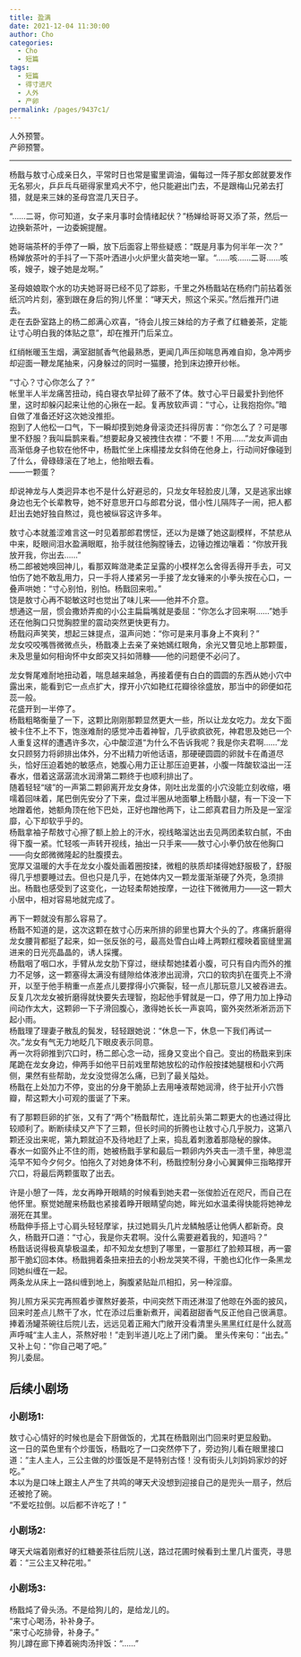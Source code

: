 ```yaml
---
title: 盈满
date: 2021-12-04 11:30:00
author: Cho
categories: 
  - Cho
  - 短篇
tags: 
  - 短篇
  - 得寸进尺
  - 人外
  - 产卵
permalink: /pages/9437c1/
---
```


人外预警。  
产卵预警。

---

杨戬与敖寸心成亲日久，平常时日也常是蜜里调油，偏每过一阵子那女郎就要发作无名邪火，乒乒乓乓砸得家里鸡犬不宁，他只能避出门去，不是跟梅山兄弟去打猎，就是来三妹的圣母宫混几天日子。

“……二哥，你可知道，女子来月事时会情绪起伏？”杨婵给哥哥又添了茶，然后一边换新茶叶，一边委婉提醒。  
<!-- more -->
她哥端茶杯的手停了一瞬，放下后面容上带些疑惑：“既是月事为何半年一次？”  
杨婵放茶叶的手抖了一下茶叶洒进小火炉里火苗突地一窜。“……咳……二哥……咳咳，嫂子，嫂子她是龙啊。”

圣母娘娘取个水的功夫她哥哥已经不见了踪影，千里之外杨戬站在杨府门前拈着张纸沉吟片刻，塞到跟在身后的狗儿怀里：“哮天犬，照这个采买。”然后推开门进去。  
走在去卧室路上的杨二郎满心欢喜，“待会儿按三妹给的方子煮了红糖姜茶，定能让寸心明白我的体贴之意”，却在推开门后呆立。

红绡帐暖玉生烟，满室甜腻香气他最熟悉，更闻几声压抑喘息再难自抑，急冲两步却迎面一鞭龙尾抽来，闪身躲过的同时一猫腰，抢到床边撩开纱帐。

“寸心？寸心你怎么了？”  
帐里半人半龙痛苦扭动，纯白寝衣早扯碎了蔽不了体。敖寸心平日最爱扑到他怀里，这时却躲闪起来让他的心揪在一起。复再放软声调：“寸心，让我抱抱你。”暗自做了准备还好这次她没推拒。  
抱到了人他松一口气，下一瞬却摸到她身骨滚烫还抖得厉害：“你怎么了？可是哪里不舒服？我叫扁鹊来看。”想要起身又被拽住衣襟：“不要！不用……”龙女声调由高渐低身子也软在他怀中，杨戬忙坐上床榻搂龙女斜倚在他身上，行动间好像碰到了什么，骨碌碌滚在了地上，他抬眼去看。  
——一颗蛋？

却说神龙与人类迥异本也不是什么好避忌的，只龙女年轻脸皮儿薄，又是逃家出嫁身边也无个长辈教导，她不好意思开口与郎君分说，借小性儿隔阵子一闹，把人都赶出去她好独自熬过，竟也被纵容这许多年。

敖寸心本就羞涩难言这一时见着那郎君愣怔，还以为是嫌了她这副模样，不禁悲从中来，眨眼间泪水盈满眼眶，抬手就往他胸膛锤去，边锤边推边嚷着：“你放开我放开我，你出去……”  
杨二郎被她唤回神儿，看那双眸潋滟柔芷呈露的小模样怎么舍得丢得开手去，可又怕伤了她不敢乱用力，只一手将人搂紧另一手接了龙女锤来的小拳头按在心口，一叠声哄她：“寸心别怕，别怕。杨戬回来啦。”  
饶是敖寸心再不聪敏这时也觉出了味儿来——他并不介意。  
想通这一层，惯会撒娇弄痴的小公主扁扁嘴就是委屈：“你怎么才回来啊……”她手还在他胸口只觉胸腔里的震动突然更快更有力。  
杨戬闷声笑笑，想起三妹提点，温声问她：“你可是来月事身上不爽利？”  
龙女咬咬嘴唇微微点头，杨戬凑上去亲了亲她嫣红眼角，余光又瞥见地上那颗蛋，未及思量如何相询怀中女郎突又抖如筛糠——他的问题便不必问了。

龙女臀尾难耐地扭动着，喘息越来越急，再接着便有白白的圆圆的东西从她小穴中露出来，能看到它一点点扩大，撑开小穴如艳红花瓣徐徐盛放，那当中的卵便如花蕊一般。  
花盛开到一半停了。  
杨戬粗略衡量了一下，这颗比刚刚那颗显然更大一些，所以让龙女吃力。龙女下面被卡住不上不下，饱涨难耐的感觉冲击着神智，几乎欲疯欲死，神君思及她已一个人重复这样的遭遇许多次，心中酸涩道“为什么不告诉我呢？我是你夫君啊……”龙女只顾努力将卵排出体外，分不出精力听他话语，那硬硬圆圆的卵就卡在甬道尽头，恰好压迫着她的敏感点，她腹心用力正让那压迫更甚，小腹一阵酸软溢出一汪春水，借着这潺潺流水润滑第二颗终于也顺利排出了。  
随着轻轻“啵”的一声第二颗卵离开龙女身体，刚吐出龙蛋的小穴没能立刻收缩，嗫嚅着回味着，尾巴倒先安分了下来，盘过半圈从地面攀上杨戬小腿，有一下没一下地蹭着他，她额角顶在他下巴处，正好也蹭他两下，让二郎真君目力所及是一室淫靡，心下却软乎乎的。  
杨戬拿袖子帮敖寸心擦了额上脸上的汗水，视线略溜达出去见两团柔软白腻，不由得下腹一紧。忙轻咳一声转开视线，抽出一只手来——敖寸心小拳仍放在他胸口——向女郎微微隆起的肚腹摸去。  
宽厚又温暖的大手在龙女小腹处画着圈按揉，微粗的肤质却揉得她舒服极了，舒服得几乎想要睡过去。但也只是几乎，在她体内又一颗龙蛋渐渐硬了外壳，急须排出。杨戬也感受到了这变化，一边轻柔帮她按摩，一边往下微微用力——这一颗大小居中，相对容易地就完成了。

再下一颗就没有那么容易了。  
杨戬不知道的是，这次这颗在敖寸心历来所排的卵里也算大个头的了。疼痛折磨得龙女腰背都挺了起来，如一张反张的弓，最高处雪白山峰上两颗红樱映着窗缝里漏进来的日光亮晶晶的，诱人採攫。  
杨戬咽了咽口水，手臂从龙女肋下穿过，继续帮她揉着小腹，可只有自内而外的推力不足够，这一颗塞得太满没有缝隙给体液渗出润滑，穴口的软肉扒在蛋壳上不滑开，以至于他手稍重一点差点儿要撑得小穴撕裂，轻一点儿那玩意儿又被吞进去。反复几次龙女被折磨得就快要失去理智，抱起他手臂就是一口，停了用力加上挣动间动作太大，这颗卵一下子滑回腹心，激得她长长一声哀鸣，窗外突然淅淅沥沥下起小雨。  
杨戬理了理妻子散乱的鬓发，轻轻跟她说：“休息一下，休息一下我们再试一次。”龙女有气无力地眨几下眼皮表示同意。  
再一次将卵推到穴口时，杨二郎心念一动，摇身又变出个自己。变出的杨戬来到床尾跪在龙女身边，伸两手如他平日前戏里帮她放松的动作般按揉她腿根和小穴两侧，果然有些帮助，龙女没觉得怎么痛，已到了最关隘处。  
杨戬在上处加力不停，变出的分身干脆舔上去用唾液帮她润滑，终于扯开小穴唇瓣，帮这颗大小可观的蛋诞了下来。

有了那颗巨卵的扩张，又有了“两个”杨戬帮忙，连比前头第二颗更大的也通过得比较顺利了。断断续续又产下了三颗，但长时间的折腾也让敖寸心几乎脱力，这第八颗还没出来呢，第九颗就迫不及待地赶了上来，捣乱着刺激着那隐秘的腺体。  
春水一如窗外止不住的雨，她被杨戬手掌和最后一颗卵内外夹击一溃千里，神思混沌早不知今夕何夕。怕拖久了对她身体不利，杨戬控制分身小心翼翼伸三指略撑开穴口，将最后两颗蛋取了出去。

许是小憩了一阵，龙女再睁开眼睛的时候看到她夫君一张俊脸近在咫尺，而自己在他怀里。察觉她醒来杨戬也紧接着睁开眼睛望向她，眸光如水温柔得快能将她神龙溺死在其里。  
杨戬伸手搭上寸心肩头轻轻摩挲，扶过她肩头几片龙鳞触感让他俩人都新奇。良久，杨戬开口道：“寸心，我是你夫君啊。没什么需要避着我的，知道吗？”  
杨戬话说得极真挚极温柔，却不知龙女想到了哪里，一霎那红了脸颊耳根，再一霎那干脆幻回本体。杨戬拥着条扭来扭去的小粉龙哭笑不得，干脆也幻化作一条黑龙同她纠缠在一起。  
两条龙从床上一路纠缠到地上，胸腹紧贴趾爪相扣，另一种淫靡。

狗儿照方采买完再照着步骤熬好姜茶，中间突然下雨还淋湿了他晾在外面的披风，回来时差点儿熬干了水，忙在添过后重新煮开，闻着甜甜香气反正他自己很满意。  
捧着汤罐茶碗往后院儿去，远远见着正厢大门敞开没看清里头黑黑红红是什么就高声呼喊“主人主人，茶熬好啦！”走到半道儿吃上了闭门羹。
里头传来句：“出去。”  
又补上句：“你自己喝了吧。”  
狗儿委屈。

## 后续小剧场

### 小剧场1:
敖寸心心情好的时候也是会下厨做饭的，尤其在杨戬刚出门回来时更显殷勤。  
这一日的菜色里有个炒蛋饭，杨戬吃了一口突然停下了，旁边狗儿看在眼里接口道：“主人主人，三公主做的炒蛋饭是不是特别古怪！没有街头儿刘妈妈家炒的好吃。”  
本以为是口味上跟主人产生了共鸣的哮天犬没想到迎接自己的是兜头一扇子，然后还被抢了碗。  
“不爱吃拉倒。以后都不许吃了！”

### 小剧场2:

哮天犬端着刚煮好的红糖姜茶往后院儿送，路过花圃时候看到土里几片蛋壳，寻思着：“三公主又种花啦。”

### 小剧场3:
杨戬炖了骨头汤。不是给狗儿的，是给龙儿的。  
“来寸心喝汤，补补身子。  
“来寸心吃排骨，补身子。”  
狗儿蹲在廊下捧着碗肉汤拌饭：“……”
